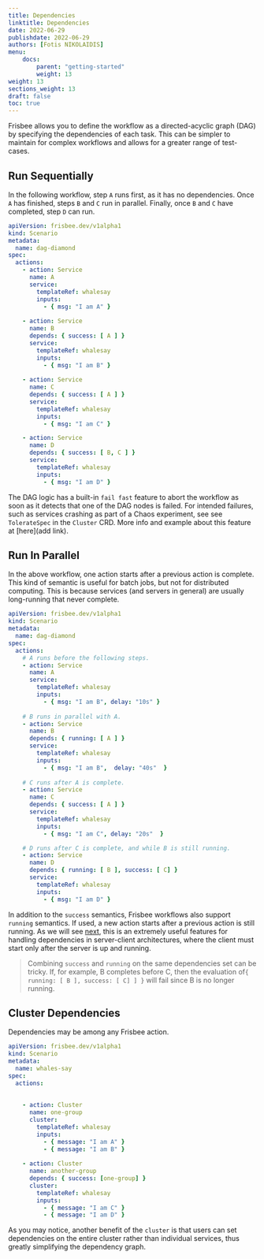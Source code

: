 ```yaml
---
title: Dependencies
linktitle: Dependencies
date: 2022-06-29
publishdate: 2022-06-29
authors: [Fotis NIKOLAIDIS]
menu:
    docs:
        parent: "getting-started"
        weight: 13
weight: 13
sections_weight: 13
draft: false
toc: true
---
```




Frisbee allows you to define the  workflow as a directed-acyclic graph (DAG) by specifying the  dependencies of each task. This can be simpler to maintain for complex  workflows and allows for a greater range of test-cases. 



## Run Sequentially

In the following workflow, step `A` runs first, as it has no dependencies. Once `A` has finished, steps `B` and `C` run in parallel. Finally, once `B` and `C` have completed, step `D` can run.

```yaml
apiVersion: frisbee.dev/v1alpha1
kind: Scenario
metadata:
  name: dag-diamond
spec:
  actions:
    - action: Service
      name: A
      service:
        templateRef: whalesay 
        inputs:
          - { msg: "I am A" }        
  
    - action: Service
      name: B
      depends: { success: [ A ] }
      service:
        templateRef: whalesay
        inputs:
          - { msg: "I am B" }
          
    - action: Service
      name: C
      depends: { success: [ A ] }
      service:
        templateRef: whalesay
        inputs:
          - { msg: "I am C" }          

    - action: Service
      name: D
      depends: { success: [ B, C ] }
      service:
        templateRef: whalesay
        inputs:
          - { msg: "I am D" }   
```



The DAG logic has a built-in `fail fast` feature to abort the workflow as soon as it detects that one of the DAG nodes is failed. For intended failures, such as services crashing as part of a Chaos experiment, see see `TolerateSpec` in the `Cluster` CRD. More info and example about this feature at [here](add link).



## Run In Parallel

In the above workflow, one action starts after a previous action is complete. This kind of semantic is useful for batch jobs, but not for distributed computing. This is because services (and servers in general) are usually long-running that never complete.  

```yaml
apiVersion: frisbee.dev/v1alpha1
kind: Scenario
metadata:
  name: dag-diamond
spec:
  actions:
  	# A runs before the following steps.
    - action: Service 
      name: A
      service:
        templateRef: whalesay 
        inputs:
          - { msg: "I am B", delay: "10s" }        
  
  	# B runs in parallel with A.
    - action: Service
      name: B
      depends: { running: [ A ] }
      service:
        templateRef: whalesay
        inputs:
          - { msg: "I am B",  delay: "40s"  }
          
	# C runs after A is complete.
    - action: Service
      name: C
      depends: { success: [ A ] }
      service:
        templateRef: whalesay
        inputs:
          - { msg: "I am C", delay: "20s"  }         

	# D runs after C is complete, and while B is still running.
    - action: Service
      name: D
      depends: { running: [ B ], success: [ C] }
      service:
        templateRef: whalesay
        inputs:
          - { msg: "I am D" }   
```



In addition to the `success` semantics, Frisbee workflows also support `running` semantics. If used, a new action starts after a previous action is still running. As we will see [next](macros), this is an extremely useful features for handling dependencies in server-client architectures, where the client must start only after the server is up and running. 



> Combining `success` and `running` on the same dependencies set can be tricky. If, for example, B completes before C, then the evaluation of`{ running: [ B ], success: [ C] ] }` will fail since B is no longer running.





## Cluster Dependencies 

Dependencies may be among any Frisbee action. 



```yaml
apiVersion: frisbee.dev/v1alpha1
kind: Scenario
metadata:
  name: whales-say
spec:
  actions:
  
  
	- action: Cluster	 
      name: one-group
      cluster:
        templateRef: whalesay 
        inputs: 
          - { message: "I am A" } 
          - { message: "I am B" }  
  
	- action: Cluster	 
      name: another-group
      depends: { success: [one-group] }
      cluster:
        templateRef: whalesay 
        inputs: 
          - { message: "I am C" } 
          - { message: "I am D" }           
```

As you may notice, another benefit of the `cluster` is that users can set dependencies on the entire cluster rather than individual services, thus greatly simplifying the dependency graph. 

